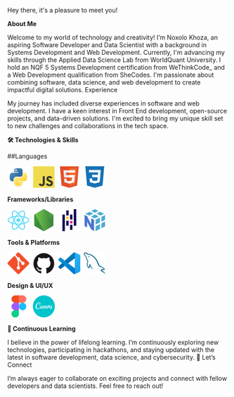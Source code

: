 
Hey there, it's a pleasure to meet you! 


**About Me**

Welcome to my world of technology and creativity! I’m Noxolo Khoza, an aspiring Software Developer and Data Scientist with a background in Systems Development and Web Development. Currently, I'm advancing my skills through the Applied Data Science Lab from WorldQuant University. I hold an NQF 5 Systems Development certification from WeThinkCode_ and a Web Development qualification from SheCodes. I'm passionate about combining software, data science, and  web development to create impactful digital solutions.
Experience

My journey has included diverse experiences in software and web development. I have a keen interest in Front End development, open-source projects, and data-driven solutions. I'm excited to bring my unique skill set to new challenges and collaborations in the tech space.

**🛠️ Technologies & Skills**

##Languages

<div> <img src="https://github.com/devicons/devicon/blob/master/icons/python/python-original.svg" title="Python" alt="Python" width="50" height="50"/>&nbsp; <img src="https://github.com/devicons/devicon/blob/master/icons/javascript/javascript-original.svg" title="JavaScript" alt="JavaScript" width="50" height="50"/>&nbsp; <img src="https://github.com/devicons/devicon/blob/master/icons/html5/html5-original.svg" title="HTML5" alt="HTML5" width="50" height="50"/>&nbsp; <img src="https://github.com/devicons/devicon/blob/master/icons/css3/css3-plain.svg" title="CSS3" alt="CSS3" width="50" height="50"/> </div>

**Frameworks/Libraries**

<div> <img src="https://github.com/devicons/devicon/blob/master/icons/react/react-original.svg" title="React" alt="React" width="50" height="50"/>&nbsp; <img src="https://github.com/devicons/devicon/blob/master/icons/nodejs/nodejs-original.svg" title="Node.js" alt="Node.js" width="50" height="50"/>&nbsp; <img src="https://github.com/devicons/devicon/blob/master/icons/pandas/pandas-original.svg" title="Pandas" alt="Pandas" width="50" height="50"/>&nbsp; <img src="https://github.com/devicons/devicon/blob/master/icons/numpy/numpy-original.svg" title="NumPy" alt="NumPy" width="50" height="50"/> </div>

**Tools & Platforms**

<div> <img src="https://github.com/devicons/devicon/blob/master/icons/git/git-original.svg" title="Git" alt="Git" width="50" height="50"/>&nbsp; <img src="https://github.com/devicons/devicon/blob/master/icons/github/github-original.svg" title="GitHub" alt="GitHub" width="50" height="50"/>&nbsp; <img src="https://github.com/devicons/devicon/blob/master/icons/vscode/vscode-original.svg" title="VSCode" alt="VSCode" width="50" height="50"/>&nbsp; <img src="https://github.com/devicons/devicon/blob/master/icons/mysql/mysql-original.svg" title="SQL" alt="SQL" width="50" height="50"/> </div>

**Design & UI/UX**

<div> <img src="https://github.com/devicons/devicon/blob/master/icons/figma/figma-original.svg" title="Figma" alt="Figma" width="50" height="50"/>&nbsp; <img src="https://github.com/devicons/devicon/blob/master/icons/canva/canva-original.svg" title="Canva" alt="Canva" width="50" height="50"/> </div>

**🌱 Continuous Learning**

I believe in the power of lifelong learning. I’m continuously exploring new technologies, participating in hackathons, and staying updated with the latest in software development, data science, and cybersecurity.
🤝 Let’s Connect

I’m always eager to collaborate on exciting projects and connect with fellow developers and data scientists. Feel free to reach out!
